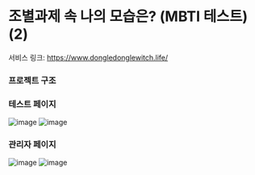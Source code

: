 # 조별과제 속 나의 모습은? (MBTI 테스트)(2)
서비스 링크: https://www.dongledonglewitch.life/

### 프로젝트 구조

### 테스트 페이지
![image](https://github.com/hyeon81/new-teamproject-test/assets/94117828/a0d0367d-3121-4e15-ad3d-70fb14d843f6)
![image](https://github.com/hyeon81/new-teamproject-test/assets/94117828/907742e6-7031-4ab5-8ca6-6ccf39a8e071)


### 관리자 페이지
![image](https://github.com/hyeon81/new-teamproject-test/assets/94117828/22760fce-5093-4e10-a807-ccd2c11c81e5)
![image](https://github.com/hyeon81/new-teamproject-test/assets/94117828/eeb8f0b5-cb1d-4443-95b1-c9fb18778ac6)
